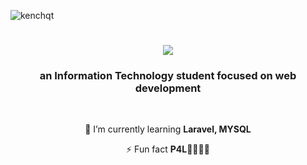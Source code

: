 <p align="left"> <img src="https://komarev.com/ghpvc/?username=kenchqt&label=Profile%20views&color=0e75b6&style=flat" alt="kenchqt" /> </p>

<h1 align="center">
    <img src="https://readme-typing-svg.herokuapp.com/?font=Righteous&size=35&center=true&vCenter=true&width=500&height=70&duration=4000&lines=Hi+There!+👋;+I'm+Kenji👾;" />
</h1>

<h3 align="center">an Information Technology student focused on web development</h3>

<br/>

<div align="center">
  
 🌱 I’m currently learning **Laravel, MYSQL**
 
 ⚡ Fun fact **P4L💛🤙🏽🍻**



